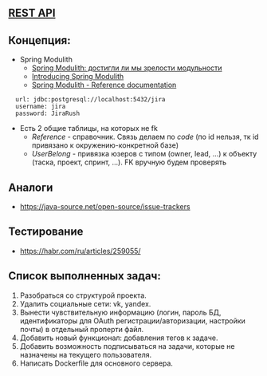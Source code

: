 ## [REST API](http://localhost:8080/doc)

## Концепция:
- Spring Modulith
  - [Spring Modulith: достигли ли мы зрелости модульности](https://habr.com/ru/post/701984/)
  - [Introducing Spring Modulith](https://spring.io/blog/2022/10/21/introducing-spring-modulith)
  - [Spring Modulith - Reference documentation](https://docs.spring.io/spring-modulith/docs/current-SNAPSHOT/reference/html/)

```
  url: jdbc:postgresql://localhost:5432/jira
  username: jira
  password: JiraRush
```
- Есть 2 общие таблицы, на которых не fk
  - _Reference_ - справочник. Связь делаем по _code_ (по id нельзя, тк id привязано к окружению-конкретной базе)
  - _UserBelong_ - привязка юзеров с типом (owner, lead, ...) к объекту (таска, проект, спринт, ...). FK вручную будем проверять

## Аналоги
- https://java-source.net/open-source/issue-trackers

## Тестирование
- https://habr.com/ru/articles/259055/

## Список выполненных задач:

 1. Разобраться со структурой проекта.
 2. Удалить социальные сети: vk, yandex.
3. Вынести чувствительную информацию (логин, пароль БД, идентификаторы для OAuth регистрации/авторизации, 
настройки почты) в отдельный проперти файл. 
4. Добавить новый функционал: добавления тегов к задаче.
5. Добавить возможность подписываться на задачи, которые не назначены на текущего пользователя.
6. Написать Dockerfile для основного сервера.